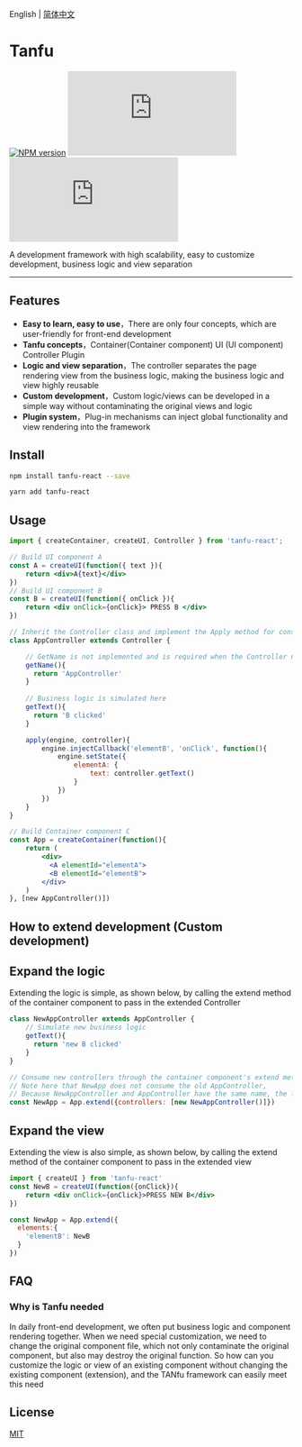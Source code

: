 English | [简体中文](./README_zh-CN.md)

# Tanfu

[![NPM version](https://img.shields.io/npm/v/tanfu-react?label=npm)](https://github.com/Leman-li/tanfu.js)
[![NPM Stars](https://img.shields.io/github/stars/Leman-li/tanfu.js)](https://github.com/Leman-li/tanfu.js)
[![LICENSE](https://img.shields.io/github/license/Leman-li/tanfu.js?logo=MIT)](https://github.com/Leman-li/tanfu.js)

A development framework with high scalability, easy to customize development, business logic and view separation

---

## Features

* **Easy to learn, easy to use**，There are only four concepts, which are user-friendly for front-end development
* **Tanfu concepts**，Container(Container component) UI (UI component) Controller Plugin
* **Logic and view separation**，The controller separates the page rendering view from the business logic, making the business logic and view highly reusable
* **Custom development**，Custom logic/views can be developed in a simple way without contaminating the original views and logic 
* **Plugin system**，Plug-in mechanisms can inject global functionality and view rendering into the framework

## Install

```bash
npm install tanfu-react --save
```

```bash
yarn add tanfu-react
```

## Usage

```jsx
import { createContainer, createUI, Controller } from 'tanfu-react';

// Build UI component A
const A = createUI(function({ text }){
    return <div>A{text}</div>
})
// Build UI component B
const B = createUI(function({ onClick }){
    return <div onClick={onClick}> PRESS B </div>
})

// Inherit the Controller class and implement the Apply method for consumption by container components
class AppController extends Controller {

    // GetName is not implemented and is required when the Controller needs to be replaced in an extension
    getName(){
      return 'AppController'
    }
    
    // Business logic is simulated here
    getText(){
      return 'B clicked'
    }

    apply(engine, controller){
        engine.injectCallback('elementB', 'onClick', function(){
            engine.setState({
                elementA: {
                    text: controller.getText()
                }
            })
        })
    }
}

// Build Container component C
const App = createContainer(function(){
    return (
        <div>
          <A elementId="elementA">
          <B elementId="elementB">
        </div>
    )
}, [new AppController()])

```

## How to extend development (Custom development)

## Expand the logic

Extending the logic is simple, as shown below, by calling the extend method of the container component to pass in the extended Controller

```jsx
class NewAppController extends AppController {
    // Simulate new business logic
    getText(){
      return 'new B clicked'
    }
}

// Consume new controllers through the container component's extend method
// Note here that NewApp does not consume the old AppController,
// Because NewAppController and AppController have the same name, the later Controller overwrites the previous Controller
const NewApp = App.extend({controllers: [new NewAppController()]})

```

## Expand the view

Extending the view is also simple, as shown below, by calling the extend method of the container component to pass in the extended view

```jsx
import { createUI } from 'tanfu-react'
const NewB = createUI(function({onClick}){
    return <div onClick={onClick}>PRESS NEW B</div>
})

const NewApp = App.extend({
  elements:{
    'elementB': NewB
  }
})
```

## FAQ

### Why is Tanfu needed

In daily front-end development, we often put business logic and component rendering together. When we need special customization, we need to change the original component file, which not only contaminate the original component, but also may destroy the original function. So how can you customize the logic or view of an existing component without changing the existing component (extension), and the TANfu framework can easily meet this need

## License

[MIT](https://tldrlegal.com/license/mit-license)
